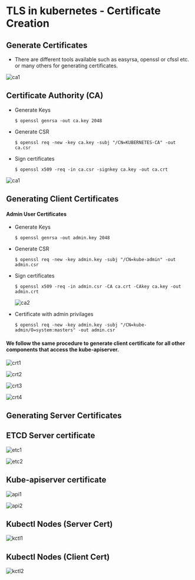 # TLS in kubernetes - Certificate Creation

## Generate Certificates
- There are different tools available such as easyrsa, openssl or cfssl etc. or many others for generating certificates.

![ca1](../images/ca-tools.png)

## Certificate Authority (CA)

- Generate Keys
  ```
  $ openssl genrsa -out ca.key 2048
  ```
- Generate CSR
  ```
  $ openssl req -new -key ca.key -subj "/CN=KUBERNETES-CA" -out ca.csr
  ```
- Sign certificates
  ```
  $ openssl x509 -req -in ca.csr -signkey ca.key -out ca.crt
  ```
 
 ![ca1](../images/ca1.PNG)
 
## Generating Client Certificates

#### Admin User Certificates

- Generate Keys
  ```
  $ openssl genrsa -out admin.key 2048
  ```
- Generate CSR
  ```
  $ openssl req -new -key admin.key -subj "/CN=kube-admin" -out admin.csr
  ```
- Sign certificates
  ```
  $ openssl x509 -req -in admin.csr -CA ca.crt -CAkey ca.key -out admin.crt
  ```
  
  ![ca2](../images/ca2.PNG)
  
- Certificate with admin privilages
  ```
  $ openssl req -new -key admin.key -subj "/CN=kube-admin/O=system:masters" -out admin.csr
  ```
  
#### We follow the same procedure to generate client certificate for all other components that access the kube-apiserver.

  ![crt1](../images/crt1.PNG)
  
  ![crt2](../images/crt2.PNG)
  
  ![crt3](../images/crt3.PNG)
   
  ![crt4](../images/crt4.PNG)
  
## Generating Server Certificates

## ETCD Server certificate

  ![etc1](../images/etc1.PNG)
  
  ![etc2](../images/etc2.PNG)
  
## Kube-apiserver certificate

  ![api1](../images/api1.PNG)
  
  ![api2](../images/api2.PNG)
  
## Kubectl Nodes (Server Cert)

   ![kctl1](../images/kctl1.PNG)
   
## Kubectl Nodes (Client Cert)

   ![kctl2](../images/kctl2.PNG)
   
   
   
  
  

  

  


  
  
  
  
 
